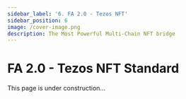 ```yaml
---
sidebar_label: '6. FA 2.0 - Tezos NFT'
sidebar_position: 6
image: /cover-image.png
description: The Most Powerful Multi-Chain NFT bridge
---
```


# FA 2.0 - Tezos NFT Standard

This page is under construction...

<!-- https://medium.com/tezos-israel/tezos-token-standards-simply-explained-352e76c1ee5b -->

<!-- https://gitlab.com/tezos/tzip#:~:text=A%20TZIP%20is%20a%20design,formal%20on%2Dchain%20governance%20process. -->

<!-- https://gitlab.com/tezos/tzip/-/blob/master/proposals/tzip-12/tzip-12.md -->

<!-- https://gitlab.com/smondet/fa2-smartpy/-/blob/master/multi_asset.py -->